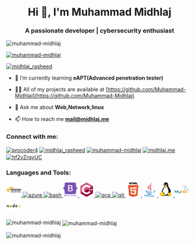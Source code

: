 <h1 align="center">Hi 👋, I'm Muhammad Midhlaj</h1>
<h3 align="center">A passionate developer | cybersecurity enthusiast</h3>

<p align="left"> <img src="https://komarev.com/ghpvc/?username=muhammad-midhlaj&label=Profile%20views&color=0e75b6&style=flat" alt="muhammad-midhlaj" /> </p>

<p align="left"> <a href="https://github.com/ryo-ma/github-profile-trophy"><img src="https://github-profile-trophy.vercel.app/?username=muhammad-midhlaj" alt="muhammad-midhlaj" /></a> </p>

<p align="left"> <a href="https://twitter.com/midhlaj_rasheed" target="blank"><img src="https://img.shields.io/twitter/follow/midhlaj_rasheed?logo=twitter&style=for-the-badge" alt="midhlaj_rasheed" /></a> </p>

- 🌱 I’m currently learning **eAPT(Advanced penetration tester)**

- 👨‍💻 All of my projects are available at [https://github.com/Muhammad-Midhlaj](https://github.com/Muhammad-Midhlaj)

- 💬 Ask me about **Web,Network,linux**

- 📫 How to reach me **mail@midhlaj.me**

<h3 align="left">Connect with me:</h3>
<p align="left">
<a href="https://dev.to/procoder4" target="blank"><img align="center" src="https://raw.githubusercontent.com/rahuldkjain/github-profile-readme-generator/master/src/images/icons/Social/devto.svg" alt="procoder4" height="30" width="40" /></a>
<a href="https://twitter.com/midhlaj_rasheed" target="blank"><img align="center" src="https://raw.githubusercontent.com/rahuldkjain/github-profile-readme-generator/master/src/images/icons/Social/twitter.svg" alt="midhlaj_rasheed" height="30" width="40" /></a>
<a href="https://linkedin.com/in/muhammad-midhlaj" target="blank"><img align="center" src="https://raw.githubusercontent.com/rahuldkjain/github-profile-readme-generator/master/src/images/icons/Social/linked-in-alt.svg" alt="muhammad-midhlaj" height="30" width="40" /></a>
<a href="https://instagram.com/midhlaj.me" target="blank"><img align="center" src="https://raw.githubusercontent.com/rahuldkjain/github-profile-readme-generator/master/src/images/icons/Social/instagram.svg" alt="midhlaj.me" height="30" width="40" /></a>
<a href="https://discord.gg/hf2vZrqvUC" target="blank"><img align="center" src="https://raw.githubusercontent.com/rahuldkjain/github-profile-readme-generator/master/src/images/icons/Social/discord.svg" alt="hf2vZrqvUC" height="30" width="40" /></a>
</p>

<h3 align="left">Languages and Tools:</h3>
<p align="left"> <a href="https://aws.amazon.com" target="_blank" rel="noreferrer"> <img src="https://raw.githubusercontent.com/devicons/devicon/master/icons/amazonwebservices/amazonwebservices-original-wordmark.svg" alt="aws" width="40" height="40"/> </a> <a href="https://azure.microsoft.com/en-in/" target="_blank" rel="noreferrer"> <img src="https://www.vectorlogo.zone/logos/microsoft_azure/microsoft_azure-icon.svg" alt="azure" width="40" height="40"/> </a> <a href="https://www.gnu.org/software/bash/" target="_blank" rel="noreferrer"> <img src="https://www.vectorlogo.zone/logos/gnu_bash/gnu_bash-icon.svg" alt="bash" width="40" height="40"/> </a> <a href="https://getbootstrap.com" target="_blank" rel="noreferrer"> <img src="https://raw.githubusercontent.com/devicons/devicon/master/icons/bootstrap/bootstrap-plain-wordmark.svg" alt="bootstrap" width="40" height="40"/> </a> <a href="https://www.w3schools.com/cpp/" target="_blank" rel="noreferrer"> <img src="https://raw.githubusercontent.com/devicons/devicon/master/icons/cplusplus/cplusplus-original.svg" alt="cplusplus" width="40" height="40"/> </a> <a href="https://cloud.google.com" target="_blank" rel="noreferrer"> <img src="https://www.vectorlogo.zone/logos/google_cloud/google_cloud-icon.svg" alt="gcp" width="40" height="40"/> </a> <a href="https://git-scm.com/" target="_blank" rel="noreferrer"> <img src="https://www.vectorlogo.zone/logos/git-scm/git-scm-icon.svg" alt="git" width="40" height="40"/> </a> <a href="https://www.w3.org/html/" target="_blank" rel="noreferrer"> <img src="https://raw.githubusercontent.com/devicons/devicon/master/icons/html5/html5-original-wordmark.svg" alt="html5" width="40" height="40"/> </a> <a href="https://www.java.com" target="_blank" rel="noreferrer"> <img src="https://raw.githubusercontent.com/devicons/devicon/master/icons/java/java-original.svg" alt="java" width="40" height="40"/> </a> <a href="https://www.linux.org/" target="_blank" rel="noreferrer"> <img src="https://raw.githubusercontent.com/devicons/devicon/master/icons/linux/linux-original.svg" alt="linux" width="40" height="40"/> </a> <a href="https://www.mysql.com/" target="_blank" rel="noreferrer"> <img src="https://raw.githubusercontent.com/devicons/devicon/master/icons/mysql/mysql-original-wordmark.svg" alt="mysql" width="40" height="40"/> </a> <a href="https://nodejs.org" target="_blank" rel="noreferrer"> <img src="https://raw.githubusercontent.com/devicons/devicon/master/icons/nodejs/nodejs-original-wordmark.svg" alt="nodejs" width="40" height="40"/> </a> </p>

<p><img align="left" src="https://github-readme-stats.vercel.app/api/top-langs?username=muhammad-midhlaj&show_icons=true&locale=en&layout=compact" alt="muhammad-midhlaj" /></p>

<p>&nbsp;<img align="center" src="https://github-readme-stats.vercel.app/api?username=muhammad-midhlaj&show_icons=true&locale=en" alt="muhammad-midhlaj" /></p>

<p><img align="center" src="https://github-readme-streak-stats.herokuapp.com/?user=muhammad-midhlaj&" alt="muhammad-midhlaj" /></p>


